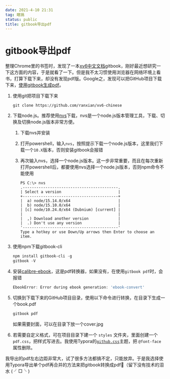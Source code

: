 ```yaml
---
date: 2021-4-10 21:31
tag: 瞎搞
status: public
title: gitbook导出pdf
---
```


# gitbook导出pdf

整理Chrome里的书签时，发现了一本[xv6中文文档](https://th0ar.gitbooks.io/xv6-chinese/content/)gitbook，刚好最近想研究一下这方面的内容，于是就看了一下。但是我不太习惯使用浏览器在网络环境上看书，打算下载下来，却没有发现pdf版。Google之，发现可以把GitHub项目下载下来，[使用gitbook生成pdf](https://github.com/GitbookIO/gitbook/blob/master/docs/ebook.md)。

1. 使用git把项目下载下来

   ```powersehll
   git clone https://github.com/ranxian/xv6-chinese
   ```

2. 下载node.js。推荐使用[nvs](https://github.com/jasongin/nvs/releases)下载，nvs是一个node.js版本管理工具，下载、切换及切换node.js版本非常方便。

   1. 下载nvs并安装

   2. 打开powershell，输入`nvs`，按照提示下载一个node.js版本，这里我们下载一个`10.X`版本，否则安装gitbook会报错

   3. 再次输入nvs，选择一个node.js版本。这一步非常重要，而且在每次重新打开powershell后，都要使用nvs选择一个node.js版本，否则npm命令不能使用

      ```
      PS C:\> nvs
      .------------------------------------------.
      | Select a version                         |
      +------------------------------------------+
      |  a) node/15.14.0/x64                     |
      |  b) node/15.10.0/x64                     |
      | [c] node/10.24.0/x64 (Dubnium) [current] |
      |                                          |
      |  ,) Download another version             |
      |  .) Don't use any version                |
      '------------------------------------------'
      Type a hotkey or use Down/Up arrows then Enter to choose an item.
      ```

3. 使用npm下载gitbook-cli

   ```powershell
   npm install gitbook-cli -g
   gitbook -V
   ```

4. 安装[calibre-ebook](https://calibre-ebook.com/download_windows)，这是pdf转换器，如果没有，在使用`gitbook pdf`时，会报错

   ```powershell
   EbookError: Error during ebook generation: 'ebook-convert' 
   ```

5. 切换到下载下来的GitHub项目目录，使用以下命令进行转换，在目录下生成一个book.pdf

   ```powershell
   gitbook pdf
   ```

   如果需要封面，可以在目录下放一个cover.jpg
   
6. 若需要自定义格式，可在项目目录下建一个 `styles` 文件夹，里面创建一个`pdf.css`，把样式写进去。我使用Typora的[`github.css`](https://theme.typora.io/theme/Github/)主题，把 `@font-face` 属性删除。



我导出的pdf左右边距非常大，试了很多方法都搞不定，只能放弃。于是我选择使用Typora导出单个pdf再合并的方法来把gitbook转换成pdf🤣（留下没有技术的泪水 ( ╯□╰ )


